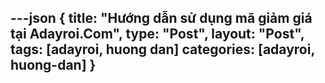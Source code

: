 ---json
{
    title: "Hướng dẫn sử dụng mã giảm giá tại Adayroi.Com",
    type: "Post",
    layout: "Post",
    tags: [adayroi, huong dan]
    categories: [adayroi, huong-dan]
}
---